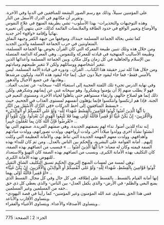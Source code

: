 ------------------------------------------------------------------------

على المؤمنين سبيلاً، وذلك مع رسم الصور البشعة للمنافقين في الدنيا وفي
الآخرة. وتقرير أن مكانهم في الدرك الأسفل من النار.  
وهذه التوجيهات والتحذيرات- بهذا الأسلوب- تشي بطريقة المنهج في علاج
النفوس والأوضاع وتغيير الواقع في حدود الطاقة والملابسات القائمة كذلك،
حتى ينتهي إلى تغييره نهائياً وإقامة «واقع» آخر جديد.  
كما تشي بحالة الجماعة المسلمة حينذاك وموقفها من جبهة الكفر وجبهة النفاق
المتعاونتين في حرب الجماعة المسلمة والدين الجديد.  
ومن خلال هذه وتلك تتبين طبيعة المعركة التي كان القرآن يخوض بها الجماعة
المسلمة، وطبيعة الأساليب المنهجية في قيادته للمعركة وللنفوس.. وهي
المعركة الدائمة المتصلة بين الإسلام والجاهلية في كل زمان وكل مكان. وبين
الجماعة المسلمة وأعدائها الذين تتغير أشخاصهم ووسائلهم ولكن لا تتغير
طبيعتهم ومبادئهم.  
ومن خلال هذا كله تبرز حقيقة هذا الكتاب.. القرآن.. ودوره في قيادة الأمة
المسلمة. ليس بالأمس فقط- فما جاء ليقود جيلاً دون جيل. إنما جاء ليقود هذه
الأمة، وليكون مرشدها وهاديها، في جميع الأجيال والدهور..  
وفي نهاية الدرس تجيء تلك اللفتة العجيبة إلى استغناء الله- سبحانه- عن
تعذيب العباد.. فهو لا يطلب منهم إلا أن يؤمنوا ويشكروا. وهو سبحانه غني عن
إيمانهم وشكرهم. ولكن ذلك إنما هو لصلاح حالهم، وارتقاء مستواهم حتى
يتأهلوا لحياة الآخرة، ومستوى النعيم في الجنة. فإذا هم ارتكسوا وانتكسوا
فإنما يؤهلون أنفسهم لمستوى العذاب في الجحيم. حيث يسقط المنافقون إلى أحط
الدركات «فِي الدَّرْكِ الْأَسْفَلِ مِنَ النَّارِ» ..  
«يا أَيُّهَا الَّذِينَ آمَنُوا كُونُوا قَوَّامِينَ بِالْقِسْطِ شُهَداءَ لِلَّهِ- وَلَوْ عَلى أَنْفُسِكُمْ أَوِ
الْوالِدَيْنِ وَالْأَقْرَبِينَ- إِنْ يَكُنْ غَنِيًّا أَوْ فَقِيراً فَاللَّهُ أَوْلى بِهِما فَلا تَتَّبِعُوا
الْهَوى أَنْ تَعْدِلُوا. وَإِنْ تَلْوُوا أَوْ تُعْرِضُوا فَإِنَّ اللَّهَ كانَ بِما تَعْمَلُونَ خَبِيراً» ..  
إنه نداء للذين آمنوا. نداء لهم بصفتهم الجديدة. وهي صفتهم الفريدة. صفتهم
التي بها أنشئوا نشأة أخرى وولدوا ميلاداً آخر. ولدت أرواحهم، وولدت
تصوراتهم، وولدت مبادئهم وأهدافهم، وولدت معهم المهمة الجديدة التي تناط
بهم، والأمانة العظيمة التي وكلت إليهم.. أمانة القوامة على البشرية،
والحكم بين الناس بالعدل.. ومن ثم كان للنداء بهذه الصفة قيمته وكان له
معناه: «يا أَيُّهَا الَّذِينَ آمَنُوا ... » فبسبب من اتصافهم بهذه الصفة، كان
التكليف بهذه الأمانة الكبرى. وبسبب من اتصافهم بهذه الصفة كان التهيؤ
والاستعداد للنهوض بهذه الأمانة الكبرى..  
وهي لمسة من لمسات المنهج التربوي الحكيم تسبق التكليف الشاق الثقيل:  
«كُونُوا قَوَّامِينَ بِالْقِسْطِ، شُهَداءَ لِلَّهِ- وَلَوْ عَلى أَنْفُسِكُمْ أَوِ الْوالِدَيْنِ وَالْأَقْرَبِينَ.
إِنْ يَكُنْ غَنِيًّا أَوْ فَقِيراً فَاللَّهُ أَوْلى بِهِما» ..  
إنها أمانة القيام بالقسط.. بالقسط على إطلاقه. في كل حال وفي كل مجال.
القسط الذي يمنع البغي والظلم- في الأرض- والذي يكفل العدل- بين الناس-
والذي يعطي كل ذي حق حقه من المسلمين وغير المسلمين..  
ففي هذا الحق يتساوى عند الله المؤمنون وغير المؤمنين- كما رأينا في قصة
اليهودي- ويتساوى الأقارب والأباعد.  
ويتساوى الأصدقاء والأعداء. ويتساوى الأغنياء والفقراء..

------------------------------------------------------------------------

الجزء: 2 ¦ الصفحة: 775
